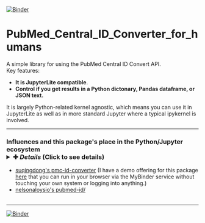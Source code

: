 [![Binder](https://mybinder.org/badge_logo.svg)](https://mybinder.org/v2/gh/fomightez/PubMed_Central_ID_Converter_for_humans/HEAD)

# PubMed_Central_ID_Converter_for_humans
A simple library for using the PubMed Central ID Convert API.  
Key features:
- **It is JupyterLite compatible**.
- **Control if you get results in a Python dictonary, Pandas dataframe, or JSON text.**

It is largely Python-related kernel agnostic, which means you can use it in JupyterLite as well as in more standard Jupyter where a typical ipykernel is involved.  

---------


### Influences and this package's place in the Python/Jupyter ecosystem <br> <details> <summary>✚ <b><i>Details</i></b> (Click to see details)</summary> Largely influenced by these two packages developed by others:<br>
- [suqingdong's pmc-id-converter](https://pypi.org/project/pmc-id-converter/) (I have a demo offering for this package [here](https://github.com/fomightez/pmc_id_converter_demo-binder) that you can run in your browser via the MyBinder service without touching your own system or logging into anything.)
- [nelsonaloysio's pubmed-id/](https://pypi.org/project/pubmed-id/)
<br> </details> <br>








-----------


[![Binder](https://mybinder.org/badge_logo.svg)](https://mybinder.org/v2/gh/fomightez/PubMed_Central_ID_Converter_for_humans/HEAD)